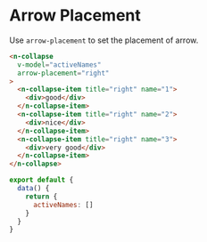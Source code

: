 # Arrow Placement
Use `arrow-placement` to set the placement of arrow.
```html
<n-collapse
  v-model="activeNames"
  arrow-placement="right"
>
  <n-collapse-item title="right" name="1">
    <div>good</div>
  </n-collapse-item>
  <n-collapse-item title="right" name="2">
    <div>nice</div>
  </n-collapse-item>
  <n-collapse-item title="right" name="3">
    <div>very good</div>
  </n-collapse-item>
</n-collapse>
```
```js
export default {
  data() {
    return {
      activeNames: []
    }
  }
}
```